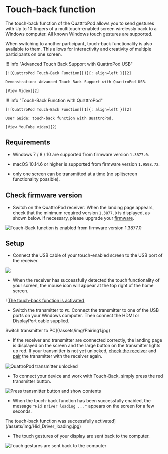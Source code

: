 # Touch-back function

The touch-back function of the QuattroPod allows you to send gestures with Up to 10 fingers of a multitouch-enabled screen wirelessly back to a Windows computer. All known Windows touch gestures are supported.

When switching to another participant, touch-back functionality is also available to them. This allows for interactivity and creativity of multiple participants on one screen.

!!! info "Advanced Touch Back Support with QuattroPod USB"

    [![QuattroPod Touch-Back Function][1]{: align=left }][2]
	
	Demonstration: Advanced Touch Back Support with QuattroPod USB.
	
	[View Video][2]

  [1]: /assets/img/thumbnail.video.touch.png
  [2]: https://assets.stueber.de/videos/touchback.win-android.mp4
  
!!! info "Touch-Back Function with QuattroPod"

    [![QuattroPod Touch-Back Function][1]{: align=left }][2]
	
	User Guide: touch-back function with QuattroPod.
	
	[View YouTube video][2]

  [1]: /assets/img/thumbnail.video.touch.png
  [2]: https://youtu.be/Qky7XQR1rrE
  

## Requirements

* Windows 7 / 8 / 10 are supported from firmware version `1.3877.0`.

* macOS 10.14.6 or higher is supported from firmware version `1.9598.72`.

* only one screen can be transmitted at a time \(no splitscreen functionality possible\).

## Check firmware version

* Switch on the QuattroPod receiver. When the landing page appears, check that the minimum required version `1.3877.0` is displayed, as shown below. If necessary, please upgrade your [firmware](adv.settings.md#upgrade).

![Touch-Back function is enabled from firmware version 1.3877.0](/assets/img/quattropod.landingpage.fw.png)

## Setup

* Connect the USB cable of your touch-enabled screen to the USB port of the receiver.

![](/assets/img/RX_Touch-USB-cable.png)

* When the receiver has successfully detected the touch functionality of your screen, the mouse icon will appear at the top right of the home screen.

! [The touch-back function is activated](/assets/img/quattropod.touch.icon.png)

* Switch the transmitter to `PC`. Connect the transmitter to one of the USB ports on your Windows computer. Then connect the HDMI or DisplayPort cable supplied.

Switch transmitter to PC](/assets/img/Pairing1.jpg)

* If the receiver and transmitter are connected correctly, the landing page is displayed on the screen and the large button on the transmitter lights up red. If your transmitter is not yet unlocked, [check the receiver](quickstart.md#setup) and [pair](pairing.md) the transmitter with the receiver again.

![QuattroPod transmitter unlocked](/assets/img/Transmitter_screen_ready.png)

* To connect your device and work with Touch-Back, simply press the red transmitter button. 

![Press transmitter button and show contents](/assets/img/QSG-Transmitter.png)

* When the touch-back function has been successfully enabled, the message `"Hid Driver loading ..."` appears on the screen for a few seconds.

The touch-back function was successfully activated](/assets/img/Hid_Driver_loading.jpg)

* The touch gestures of your display are sent back to the computer.

![Touch gestures are sent back to the computer](/assets/img/QuattroPod_TouchBack_using.png)
